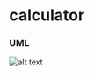 # calculator

### UML
![alt text](https://media.discordapp.net/attachments/525659286492151811/1209147898978115665/image.png?ex=65e5ddbb&is=65d368bb&hm=5af061af723af80a2a3a095271cc1963807b3ab21d51d567671e8928ea65aa77&=&format=webp&quality=lossless&width=682&height=326)